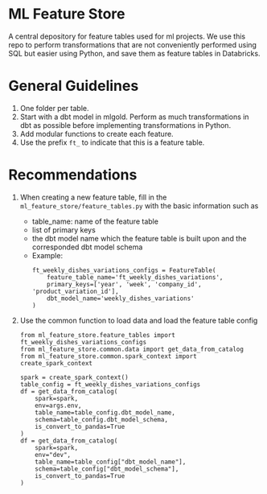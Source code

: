 # ML Feature Store

A central depository for feature tables used for ml projects.
We use this repo to perform transformations that are not conveniently performed using SQL but easier using Python, and save them as feature tables in Databricks.


# General Guidelines
1. One folder per table.
2. Start with a dbt model in mlgold. Perform as much transformations in dbt as possible before implementing transformations in Python.
3. Add modular functions to create each feature.
4. Use the prefix `ft_` to indicate that this is a feature table.

# Recommendations
1. When creating a new feature table, fill in the `ml_feature_store/feature_tables.py` with the basic information such as

    - table_name: name of the feature table
    - list of primary keys
    - the dbt model name which the feature table is built upon and the corresponded dbt model schema
    - Example:
        ```
        ft_weekly_dishes_variations_configs = FeatureTable(
            feature_table_name='ft_weekly_dishes_variations',
            primary_keys=['year', 'week', 'company_id', 'product_variation_id'],
            dbt_model_name='weekly_dishes_variations'
        )
        ```
2. Use the common function to load data and load the feature table config
    ```
    from ml_feature_store.feature_tables import ft_weekly_dishes_variations_configs
    from ml_feature_store.common.data import get_data_from_catalog
    from ml_feature_store.common.spark_context import create_spark_context

    spark = create_spark_context()
    table_config = ft_weekly_dishes_variations_configs
    df = get_data_from_catalog(
        spark=spark,
        env=args.env,
        table_name=table_config.dbt_model_name,
        schema=table_config.dbt_model_schema,
        is_convert_to_pandas=True
    )
    df = get_data_from_catalog(
        spark=spark,
        env="dev",
        table_name=table_config["dbt_model_name"],
        schema=table_config["dbt_model_schema"],
        is_convert_to_pandas=True
    )
    ```
